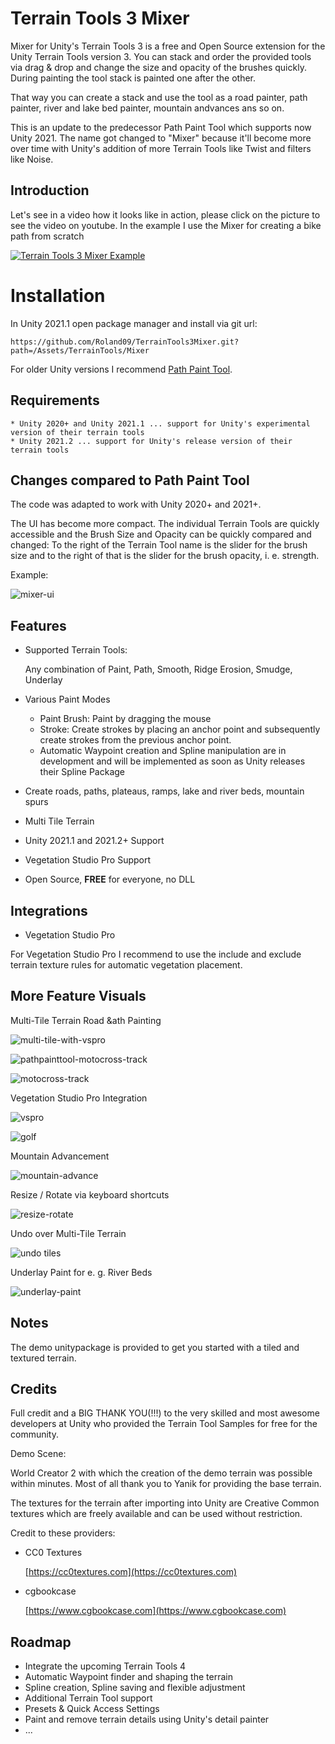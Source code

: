 # Terrain Tools 3 Mixer
 
Mixer for Unity's Terrain Tools 3 is a free and Open Source extension for the Unity Terrain Tools version 3. You can stack and order the provided tools via drag & drop and change the size and opacity of the brushes quickly. During painting the tool stack is painted one after the other.

That way you can create a stack and use the tool as a road painter, path painter, river and lake bed painter, mountain andvances ans so on.

This is an update to the predecessor Path Paint Tool which supports now Unity 2021. The name got changed to "Mixer" because it'll become more over time with Unity's addition of more Terrain Tools like Twist and filters like Noise.
 
## Introduction

Let's see in a video how it looks like in action, please click on the picture to see the video on youtube. In the example I use the Mixer for creating a bike path from scratch

[![Terrain Tools 3 Mixer Example](https://img.youtube.com/vi/lzw_TlfGHaE/0.jpg)](https://www.youtube.com/watch?v=lzw_TlfGHaE)


# Installation

In Unity 2021.1 open package manager and install via git url:

	https://github.com/Roland09/TerrainTools3Mixer.git?path=/Assets/TerrainTools/Mixer
	
For older Unity versions I recommend [Path Paint Tool](https://github.com/Roland09/PathPaintTool).

## Requirements

	* Unity 2020+ and Unity 2021.1 ... support for Unity's experimental version of their terrain tools
	* Unity 2021.2 ... support for Unity's release version of their terrain tools
	
## Changes compared to Path Paint Tool

The code was adapted to work with Unity 2020+ and 2021+. 

The UI has become more compact. The individual Terrain Tools are quickly accessible and the Brush Size and Opacity can be quickly compared and changed: 
To the right of the Terrain Tool name is the slider for the brush size and to the right of that is the slider for the brush opacity, i. e. strength.

Example:

![mixer-ui](https://user-images.githubusercontent.com/10963432/126138546-553bec24-f4d2-4763-9a2a-7bbd3ba08afd.gif)


## Features

- Supported  Terrain Tools:

	Any combination of Paint, Path, Smooth, Ridge Erosion, Smudge, Underlay

 - Various Paint Modes
 
   * Paint Brush: Paint by dragging the mouse
   * Stroke: Create strokes by placing an anchor point and subsequently create strokes from the previous anchor point.
   * Automatic Waypoint creation and Spline manipulation are in development and will be implemented as soon as Unity releases their Spline Package
   
- Create roads, paths, plateaus, ramps, lake and river beds, mountain spurs
   
- Multi Tile Terrain

- Unity 2021.1 and 2021.2+ Support

- Vegetation Studio Pro Support

- Open Source, **FREE** for everyone, no DLL

## Integrations

 - Vegetation Studio Pro 

For Vegetation Studio Pro I recommend to use the include and exclude terrain texture rules for automatic vegetation placement.

## More Feature Visuals

Multi-Tile Terrain Road &ath Painting

![multi-tile-with-vspro](https://user-images.githubusercontent.com/10963432/126135199-3c0f4bd6-dc68-4e25-a810-3ddf4c4194bd.gif)

![pathpainttool-motocross-track](https://user-images.githubusercontent.com/10963432/126135118-c5797f67-8560-42aa-9b75-e4bd6e52d894.gif)

![motocross-track](https://user-images.githubusercontent.com/10963432/126135185-805c6772-605e-4c2e-85ca-e70685ed80d5.jpg)

Vegetation Studio Pro Integration

![vspro](https://user-images.githubusercontent.com/10963432/126135149-318667ca-b8cc-42e6-89bb-96654b227f9f.gif)

![golf](https://user-images.githubusercontent.com/10963432/126135162-bf6e0904-c5d4-4e07-8bf2-11ccbe21a585.gif)

Mountain Advancement

![mountain-advance](https://user-images.githubusercontent.com/10963432/126135191-83827068-6d1d-46ee-bfd2-306adee4fd44.gif)

Resize / Rotate via keyboard shortcuts

![resize-rotate](https://user-images.githubusercontent.com/10963432/126135133-93467a19-f891-4a4b-9a11-75a1829002b1.gif)

Undo over Multi-Tile Terrain

![undo tiles](https://user-images.githubusercontent.com/10963432/126135147-c3203421-97a3-465b-97fd-14db42dee83a.gif)

Underlay Paint for e. g. River Beds

![underlay-paint](https://user-images.githubusercontent.com/10963432/126135140-3c0c3fbf-a534-43a6-96fa-2586da46f307.gif)



## Notes

The demo unitypackage is provided to get you started with a tiled and textured terrain.

## Credits

Full credit and a BIG THANK YOU(!!!) to the very skilled and most awesome developers at Unity who provided the Terrain Tool Samples for free for the community.

Demo Scene: 

World Creator 2 with which the creation of the demo terrain was possible within minutes. Most of all thank you to Yanik for providing the base terrain.

The textures for the terrain after importing into Unity are Creative Common textures which are freely available and can be used without restriction. 

Credit to these providers:

* CC0 Textures

	[https://cc0textures.com](https://cc0textures.com)

* cgbookcase

	[https://www.cgbookcase.com](https://www.cgbookcase.com)

## Roadmap

* Integrate the upcoming Terrain Tools 4
* Automatic Waypoint finder and shaping the terrain
* Spline creation, Spline saving and flexible adjustment
* Additional Terrain Tool support
* Presets & Quick Access Settings
* Paint and remove terrain details using Unity's detail painter
* ...